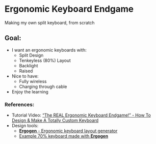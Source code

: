 # Ergonomic Keyboard Endgame
Making my own split keyboard, from scratch
## Goal:
- I want an ergonomic keyboards with:
    - Split Design
    - Tenkeyless (80%) Layout
    - Backlight
    - Raised
- Nice to have:
    - Fully wireless
    - Charging through cable
- Enjoy the learning

### References:
- Tutorial Video: [“The REAL Ergonomic Keyboard Endgame!” - How To Design & Make A Totally Custom Keyboard][1]
- Design tools:
    - [**Ergogen** - Ergonomic keyboard layout generator][2]
    - [Example 70% keyboard made with **Ergogen**][3]

[1]:https://www.youtube.com/watch?v=UKfeJrRIcxw
[2]:https://www.github.com/ergogen/ergogen
[3]:https://github.com/AtomicJon/jonkey